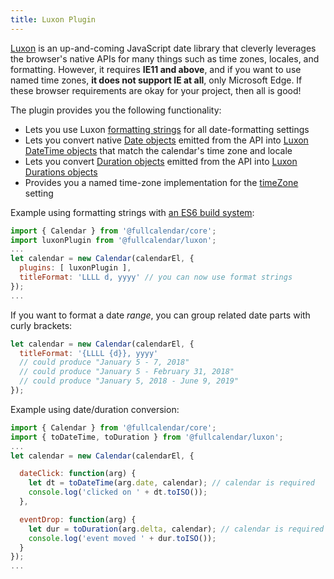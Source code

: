 ```yaml
---
title: Luxon Plugin
---
```


[Luxon](https://moment.github.io/luxon/index.html) is an up-and-coming JavaScript date library that cleverly leverages the browser's native APIs for many things such as time zones, locales, and formatting. However, it requires **IE11 and above**, and if you want to use named time zones, **it does not support IE at all**, only Microsoft Edge. If these browser requirements are okay for your project, then all is good!

The plugin provides you the following functionality:

- Lets you use Luxon [formatting strings](https://moment.github.io/luxon/docs/manual/formatting.html#toformat) for all date-formatting settings
- Lets you convert native [Date objects](date-object) emitted from the API into [Luxon DateTime objects](https://moment.github.io/luxon/docs/class/src/datetime.js~DateTime.html) that match the calendar's time zone and locale
- Lets you convert [Duration objects](duration-object) emitted from the API into [Luxon Durations objects](https://moment.github.io/luxon/docs/class/src/duration.js~Duration.html)
- Provides you a named time-zone implementation for the [timeZone](timeZone) setting

Example using formatting strings with [an ES6 build system](initialize-es6):

```js
import { Calendar } from '@fullcalendar/core';
import luxonPlugin from '@fullcalendar/luxon';
...
let calendar = new Calendar(calendarEl, {
  plugins: [ luxonPlugin ],
  titleFormat: 'LLLL d, yyyy' // you can now use format strings
});
...
```

If you want to format a date *range*, you can group related date parts with curly brackets:

```js
let calendar = new Calendar(calendarEl, {
  titleFormat: '{LLLL {d}}, yyyy'
  // could produce "January 5 - 7, 2018"
  // could produce "January 5 - February 31, 2018"
  // could produce "January 5, 2018 - June 9, 2019"
});
```

Example using date/duration conversion:

```js
import { Calendar } from '@fullcalendar/core';
import { toDateTime, toDuration } from '@fullcalendar/luxon';
...
let calendar = new Calendar(calendarEl, {

  dateClick: function(arg) {
    let dt = toDateTime(arg.date, calendar); // calendar is required
    console.log('clicked on ' + dt.toISO());
  },

  eventDrop: function(arg) {
    let dur = toDuration(arg.delta, calendar); // calendar is required
    console.log('event moved ' + dur.toISO());
  }
});
...
```
